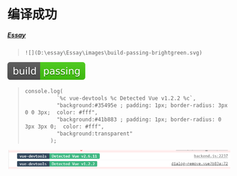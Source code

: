 # 编译成功

##### [Essay](https://dixinl.github.io/Essay/)

> ```
> ![](D:\essay\Essay\images\build-passing-brightgreen.svg)
> ```

![](..\images\build-passing-brightgreen.svg)

> ```
> console.log(
>           `%c vue-devtools %c Detected Vue v1.2.2 %c`,
>           "background:#35495e ; padding: 1px; border-radius: 3px 0 0 3px;  color: #fff",
>           "background:#41b883 ; padding: 1px; border-radius: 0 3px 3px 0;  color: #fff",
>           "background:transparent"
>         );
> ```

![1587629043900](../images/1587629043900.png)

